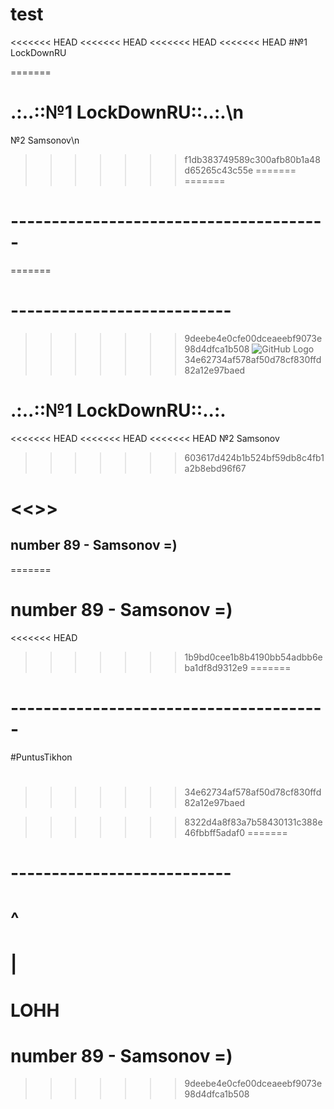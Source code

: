 # test
<<<<<<< HEAD
<<<<<<< HEAD
<<<<<<< HEAD
<<<<<<< HEAD
#№1 LockDownRU

=======
# .:..::№1 LockDownRU::..:.\n
№2 Samsonov\n
>>>>>>> f1db383749589c300afb80b1a48d65265c43c55e
=======
=======
# ---------------------------------------
=======
# ---------------------------
>>>>>>> 9deebe4e0cfe00dceaeebf9073e98d4dfca1b508
![GitHub Logo](http://www.crowndeliandcatering.com/wp-content/uploads/2014/12/Crown-Icon_transparency_02.png)
>>>>>>> 34e62734af578af50d78cf830ffd82a12e97baed
# .:..::№1 LockDownRU::..:.
<<<<<<< HEAD
<<<<<<< HEAD
<<<<<<< HEAD
№2 Samsonov
>>>>>>> 603617d424b1b524bf59db8c4fb1a2b8ebd96f67

<<<Silitski>>>
=======
## number 89 - Samsonov =)
=======
# number 89 - Samsonov =)
<<<<<<< HEAD
>>>>>>> 1b9bd0cee1b8b4190bb54adbb6eba1df8d9312e9
=======
# ---------------------------------------
#PuntusTikhon
#

>>>>>>> 34e62734af578af50d78cf830ffd82a12e97baed

>>>>>>> 8322d4a8f83a7b58430131c388e46fbbff5adaf0
=======
# ---------------------------
#     ^
#     |
#    LOHH
#
# number 89 - Samsonov =)
>>>>>>> 9deebe4e0cfe00dceaeebf9073e98d4dfca1b508
